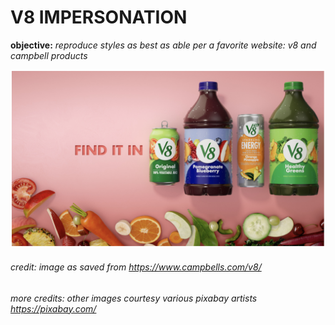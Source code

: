 # V8 IMPERSONATION

**objective:** _reproduce styles as best as able per a favorite website: v8 and campbell products_

![v8 rocks warm on a long smooth drive](images/V8-endcard-original.png)

###### credit: image as saved from https://www.campbells.com/v8/ 

###### more credits: other images courtesy various pixabay artists https://pixabay.com/
